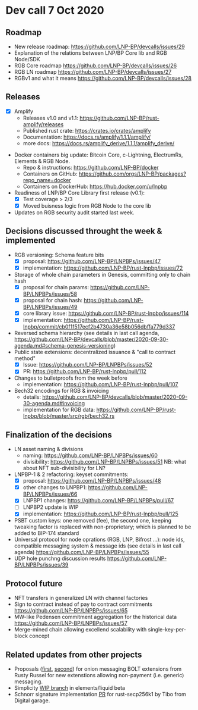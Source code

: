 # Dev call 7 Oct 2020

## Roadmap

- New release roadmap: <https://github.com/LNP-BP/devcalls/issues/29>
- Explanation of the relations between LNP/BP Core lib and RGB Node/SDK
- RGB Core roadmap <https://github.com/LNP-BP/devcalls/issues/26>
- RGB LN roadmap <https://github.com/LNP-BP/devcalls/issues/27>
- RGBv1 and what it means <https://github.com/LNP-BP/devcalls/issues/28>

## Releases

- [x] Amplify 
  * Releases v1.0 and v1.1: <https://github.com/LNP-BP/rust-amplify/releases>
  * Published rust crate: <https://crates.io/crates/amplify>
  * Documentation: <https://docs.rs/amplify/1.1.1/amplify/>
  * more docs: <https://docs.rs/amplify_derive/1.1.1/amplify_derive/>
- Docker containers big update: Bitcoin Core, c-Lightning, ElectrumRs,
  Elements & RGB Node.
  * Repo & instructions: <https://github.com/LNP-BP/docker>
  * Containers on GitHub: <https://github.com/orgs/LNP-BP/packages?repo_name=docker>
  * Containers on DockerHub: <https://hub.docker.com/u/lnpbp>
- Readiness of LNP/BP Core Library first release (v0.1):
  - [x] Test coverage > 2/3
  - [x] Moved buisness logic from RGB Node to the core lib
- Updates on RGB security audit started last week.

## Decisions discussed throught the week & implemented

- RGB versioning: Schema feature bits
  * [x] proposal: <https://github.com/LNP-BP/LNPBPs/issues/47>
  * [x] implementation: <https://github.com/LNP-BP/rust-lnpbp/issues/72>
- Storage of whole chain parameters in Genesis, committing only to chain hash
  * [x] proposal for chain params: <https://github.com/LNP-BP/LNPBPs/issues/58>
  * [x] proposal for chain hash: <https://github.com/LNP-BP/LNPBPs/issues/49>
  * [x] core library issue: <https://github.com/LNP-BP/rust-lnpbp/issues/114>
  * [x] implementation: <https://github.com/LNP-BP/rust-lnpbp/commit/cb0f1f517ecf2b4730a36e58b056dbffa779d337>
- Reversed schema hierarchy (see details in last call agenda,
  <https://github.com/LNP-BP/devcalls/blob/master/2020-09-30-agenda.md#schema-genesis-versioning>)
- Public state extensions: decentralized issuance & "call to contract method"
  * [x] Issue: <https://github.com/LNP-BP/LNPBPs/issues/52>
  * [x] PR: <https://github.com/LNP-BP/rust-lnpbp/pull/112>
- Changes to bulletproofs from the week before
  * implementation: <https://github.com/LNP-BP/rust-lnpbp/pull/107>
- Bech32 encodings for RGB & invoicing
  * details: <https://github.com/LNP-BP/devcalls/blob/master/2020-09-30-agenda.md#invoicing>
  * implementation for RGB data: <https://github.com/LNP-BP/rust-lnpbp/blob/master/src/rgb/bech32.rs>

## Finalization of the decisions

- LN asset naming & divisions 
  * naming: <https://github.com/LNP-BP/LNPBPs/issues/60>
  * divisibility: <https://github.com/LNP-BP/LNPBPs/issues/51>
  NB: what about NFT sub-divisibility for LN?
- LNPBP-1 & 2 refactoring: keyset commitments:
  * [x] proposal: <https://github.com/LNP-BP/LNPBPs/issues/48>
  * [x] other changes to LNPBP1: <https://github.com/LNP-BP/LNPBPs/issues/66>
  * [x] LNPBP1 changes: <https://github.com/LNP-BP/LNPBPs/pull/67>
  * [ ] LNPBP2 update is WIP
  * [x] implementation: <https://github.com/LNP-BP/rust-lnpbp/pull/125>
- PSBT custom keys: one removed (fee), the second one, keeping tweaking factor is 
  replaced with non-proprietary; which is planned to be added to BIP-174 standard
- Universal protocol for node oprations (RGB, LNP, Bifrost ...): node ids, 
  compatible messaging system & message ids (see details in last call agenda)
  <https://github.com/LNP-BP/LNPBPs/issues/55>
- UDP hole punchng discussion results <https://github.com/LNP-BP/LNPBPs/issues/39>

## Protocol future

- NFT transfers in generalized LN with channel factories
- Sign to contract instead of pay to contract commitments
  <https://github.com/LNP-BP/LNPBPs/issues/65>
- MW-like Pedensen commitment aggregation for the historical data
  <https://github.com/LNP-BP/LNPBPs/issues/57>
- Merge-mined chain allowing excellend scalability with single-key-per-block concept

## Related updates from other projects

- Proposals ([first](https://github.com/lightningnetwork/lightning-rfc/pull/755), 
  [second](https://github.com/lightningnetwork/lightning-rfc/pull/759)) for onion 
  messaging BOLT extensions from Rusty Russel for new extenstions allowing 
  non-payment (i.e. generic) messaging.
- Simplicity [WIP branch](https://github.com/ElementsProject/elements/tree/simplicity) 
  in elements/liquid beta
- Schnorr signature implementation 
  [PR](https://github.com/rust-bitcoin/rust-secp256k1/pull/237)
  for rust-secp256k1 by Tibo from Digital garage.

